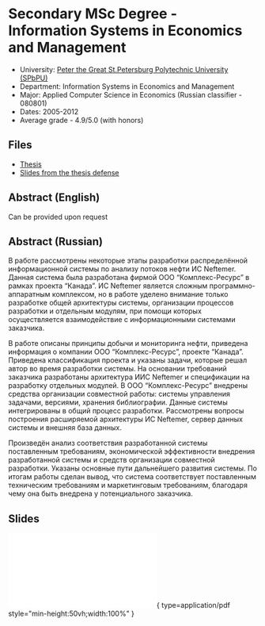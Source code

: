# Secondary MSc Degree - Information Systems in Economics and Management

* University: [Peter the Great St.Petersburg Polytechnic University (SPbPU)](https://english.spbstu.ru/)
* Department: Information Systems in Economics and Management
* Major: Applied Computer Science in Economics (Russian classifier - 080801)
* Dates: 2005-2012
* Average grade - 4.9/5.0 (with honors)

## Files

* [Thesis](./thesis.pdf)
* [Slides from the thesis defense](./defence-slides.pdf)

## Abstract (English)

Can be provided upon request

## Abstract (Russian)

В работе рассмотрены некоторые этапы разработки распределённой информационной системы по анализу потоков нефти ИС Neftemer.
Данная система была разработана фирмой ООО “Комплекс-Ресурс” в рамках проекта “Канада”.
ИС Neftemer является сложным программно-аппаратным комплексом, но в работе уделено внимание только разработке общей архитектуры системы,
организации процессов разработки и отдельным модулям, при помощи которых осуществляется взаимодействие с информационными системами заказчика.

В работе описаны принципы добычи и мониторинга нефти, приведена информация о компании ООО “Комплекс-Ресурс”, проекте “Канада”.
Приведена классификация проекта и указаны задачи, которые решал автор во время разработки системы.
На основании требований заказчика разработаны архитектура ИИС Neftemer и спецификации на разработку отдельных модулей.
В ООО “Комплекс-Ресурс” внедрены средства организации совместной работы: системы управления задачами, версиями, хранения библиографии.
Данные системы интегрированы в общий процесс разработки. Рассмотрены вопросы построения расширяемой архитектуры ИС Neftemer,
сервер данных системы и внешняя база данных.

Произведён анализ соответствия разработанной системы поставленным требованиям, экономической эффективности внедрения разработанной системы и
средств организации совместной разработки.
Указаны основные пути дальнейшего развития системы.
По итогам работы сделан вывод, что система соответствует поставленным техническим требованиям и маркетинговым требованиям,
благодаря чему она быть внедрена у потенциального заказчика.

## Slides

![Alt text](./defense-slides.pdf){ type=application/pdf style="min-height:50vh;width:100%" }
